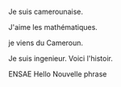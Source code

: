 Je suis camerounaise.

J'aime les mathématiques.

je viens du Cameroun.

Je suis ingenieur.
Voici l'histoir.

ENSAE
Hello
Nouvelle phrase
